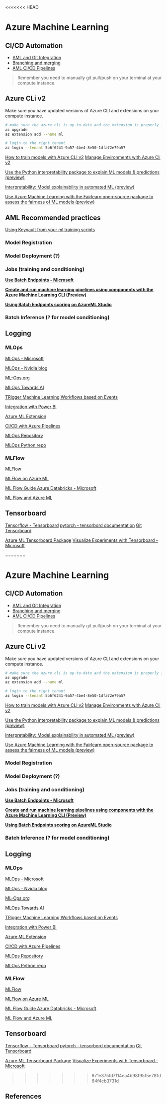 <<<<<<< HEAD
# Azure Machine Learning

## CI/CD Automation
- [AML and Git Integration](https://docs.microsoft.com/en-us/azure/machine-learning/concept-train-model-git-integration)
- [Branching and merging](https://dev.azure.com/PetrobrasTIC/GGAN/_wiki/wikis/ALM-Wiki/47/Branching-and-merging)
- [AML CI/CD Pipelines](https://github.com/csu-devsquad-latam/trunkbased-mlops)


>Remember you need to manually git pull/push on your terminal at your compute instance. 

## Azure CLi v2

Make sure you have updated versions of Azure CLI and extensions on your compute instance. 

```bash
# make sure the azure cli is up-to-date and the extension is properly installed
az upgrade
az extension add --name ml

# login to the right tenant
az login --tenant 5b6f6241-9a57-4be4-8e50-1dfa72e79a57
```

[How to train models with Azure CLI v2](https://docs.microsoft.com/en-us/azure/machine-learning/how-to-train-cli)
[Manage Environments with Azure Cli v2](https://docs.microsoft.com/en-us/azure/machine-learning/how-to-manage-environments-v2)


[Use the Python interpretability package to explain ML models & predictions (preview)](https://docs.microsoft.com/en-us/azure/machine-learning/how-to-machine-learning-interpretability-aml)    

[Interpretability: Model explainability in automated ML (preview)](https://docs.microsoft.com/en-us/azure/machine-learning/how-to-machine-learning-interpretability-automl)

[Use Azure Machine Learning with the Fairlearn open-source package to assess the fairness of ML models (preview)](https://docs.microsoft.com/en-us/azure/machine-learning/how-to-machine-learning-fairness-aml)

## AML Recommended practices

[Using Keyvault from your ml training scripts](https://docs.microsoft.com/en-us/azure/machine-learning/how-to-use-secrets-in-runs)



### Model Registration

### Model Deployment (?)

### Jobs (training and conditioning)

**[Use Batch Endpoints -  Microsoft](https://docs.microsoft.com/en-us/azure/machine-learning/how-to-use-batch-endpoint)**

**[Create and run machine learning pipelines using components with the Azure Machine Learning CLI (Preview)](https://docs.microsoft.com/en-us/azure/machine-learning/how-to-create-component-pipelines-cli)**

**[Using Batch Endpoints scoring on AzureML Studio](https://docs.microsoft.com/en-us/azure/machine-learning/how-to-use-batch-endpoints-studio)**

### Batch Inference (? for model conditioning)

## Logging

### MLOps 
[MLOps - Microsoft](https://docs.microsoft.com/en-us/azure/machine-learning/concept-model-management-and-deployment)

[MLOps -  Nvidia blog](https://blogs.nvidia.com/blog/2020/09/03/what-is-mlops/)

[ML-Ops.org](https://ml-ops.org/)

[MLOps Towards AI](https://towardsai.net/p/l/what-is-mlops)

[TRigger Machine Learning Workflows based on Events](https://docs.microsoft.com/en-us/azure/machine-learning/how-to-use-event-grid)

[Integration with Power BI](https://docs.microsoft.com/en-us/power-bi/transform-model/dataflows/dataflows-machine-learning-integration)


[Azure ML Extension](https://marketplace.visualstudio.com/items?itemName=ms-air-aiagility.vss-services-azureml)

[CI/CD with Azure Pipelines](https://docs.microsoft.com/en-us/azure/devops/pipelines/targets/azure-machine-learning)

[MLOps Repository](https://github.com/Microsoft/MLOps)

[MLOps Python repo](https://github.com/Microsoft/MLOpspython)

### MLFlow

[MLFlow](https://mlflow.org/)

[MLFlow on Azure ML](https://www.youtube.com/watch?v=2DLG1yo8JxM&t=2s)

[ML Flow Guide Azure Databricks - Microsoft](https://docs.microsoft.com/en-us/azure/databricks/applications/mlflow/)

[ML Flow and Azure ML](https://docs.microsoft.com/en-us/azure/machine-learning/concept-mlflow)



## Tensorboard

[Tensorflow - Tensorboard](https://www.tensorflow.org/tensorboard/)
[pytorch - tensorbord documentation](https://pytorch.org/docs/stable/tensorboard.html)
[Git Tensorboard](https://github.com/tensorflow/tensorboard)

[Azure ML Tensorboard Package](https://docs.microsoft.com/en-us/python/api/azureml-tensorboard/?view=azure-ml-py)
[Visualize Experiments with Tensorboard - Microsoft](https://docs.microsoft.com/en-us/azure/machine-learning/how-to-monitor-tensorboard)




=======
# Azure Machine Learning

## CI/CD Automation
- [AML and Git Integration](https://docs.microsoft.com/en-us/azure/machine-learning/concept-train-model-git-integration)
- [Branching and merging](https://dev.azure.com/PetrobrasTIC/GGAN/_wiki/wikis/ALM-Wiki/47/Branching-and-merging)
- [AML CI/CD Pipelines](https://github.com/csu-devsquad-latam/trunkbased-mlops)


>Remember you need to manually git pull/push on your terminal at your compute instance. 

## Azure CLi v2

Make sure you have updated versions of Azure CLI and extensions on your compute instance. 

```bash
# make sure the azure cli is up-to-date and the extension is properly installed
az upgrade
az extension add --name ml

# login to the right tenant
az login --tenant 5b6f6241-9a57-4be4-8e50-1dfa72e79a57
```

[How to train models with Azure CLI v2](https://docs.microsoft.com/en-us/azure/machine-learning/how-to-train-cli)
[Manage Environments with Azure Cli v2](https://docs.microsoft.com/en-us/azure/machine-learning/how-to-manage-environments-v2)


[Use the Python interpretability package to explain ML models & predictions (preview)](https://docs.microsoft.com/en-us/azure/machine-learning/how-to-machine-learning-interpretability-aml)    

[Interpretability: Model explainability in automated ML (preview)](https://docs.microsoft.com/en-us/azure/machine-learning/how-to-machine-learning-interpretability-automl)

[Use Azure Machine Learning with the Fairlearn open-source package to assess the fairness of ML models (preview)](https://docs.microsoft.com/en-us/azure/machine-learning/how-to-machine-learning-fairness-aml)





### Model Registration

### Model Deployment (?)

### Jobs (training and conditioning)

**[Use Batch Endpoints -  Microsoft](https://docs.microsoft.com/en-us/azure/machine-learning/how-to-use-batch-endpoint)**

**[Create and run machine learning pipelines using components with the Azure Machine Learning CLI (Preview)](https://docs.microsoft.com/en-us/azure/machine-learning/how-to-create-component-pipelines-cli)**

**[Using Batch Endpoints scoring on AzureML Studio](https://docs.microsoft.com/en-us/azure/machine-learning/how-to-use-batch-endpoints-studio)**

### Batch Inference (? for model conditioning)

## Logging

### MLOps 
[MLOps - Microsoft](https://docs.microsoft.com/en-us/azure/machine-learning/concept-model-management-and-deployment)

[MLOps -  Nvidia blog](https://blogs.nvidia.com/blog/2020/09/03/what-is-mlops/)

[ML-Ops.org](https://ml-ops.org/)

[MLOps Towards AI](https://towardsai.net/p/l/what-is-mlops)

[TRigger Machine Learning Workflows based on Events](https://docs.microsoft.com/en-us/azure/machine-learning/how-to-use-event-grid)

[Integration with Power BI](https://docs.microsoft.com/en-us/power-bi/transform-model/dataflows/dataflows-machine-learning-integration)


[Azure ML Extension](https://marketplace.visualstudio.com/items?itemName=ms-air-aiagility.vss-services-azureml)

[CI/CD with Azure Pipelines](https://docs.microsoft.com/en-us/azure/devops/pipelines/targets/azure-machine-learning)

[MLOps Repository](https://github.com/Microsoft/MLOps)

[MLOps Python repo](https://github.com/Microsoft/MLOpspython)

### MLFlow

[MLFlow](https://mlflow.org/)

[MLFlow on Azure ML](https://www.youtube.com/watch?v=2DLG1yo8JxM&t=2s)

[ML Flow Guide Azure Databricks - Microsoft](https://docs.microsoft.com/en-us/azure/databricks/applications/mlflow/)

[ML Flow and Azure ML](https://docs.microsoft.com/en-us/azure/machine-learning/concept-mlflow)



## Tensorboard

[Tensorflow - Tensorboard](https://www.tensorflow.org/tensorboard/)
[pytorch - tensorbord documentation](https://pytorch.org/docs/stable/tensorboard.html)
[Git Tensorboard](https://github.com/tensorflow/tensorboard)

[Azure ML Tensorboard Package](https://docs.microsoft.com/en-us/python/api/azureml-tensorboard/?view=azure-ml-py)
[Visualize Experiments with Tensorboard - Microsoft](https://docs.microsoft.com/en-us/azure/machine-learning/how-to-monitor-tensorboard)




>>>>>>> 671e375fd7114ea4b98f95f5e781d64f4cb3731d
## References